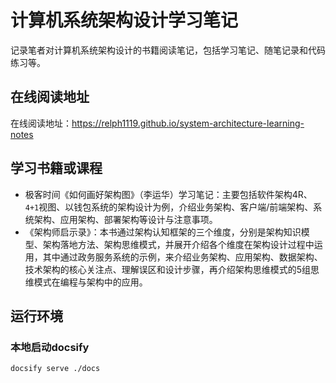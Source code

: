 # 计算机系统架构设计学习笔记

记录笔者对计算机系统架构设计的书籍阅读笔记，包括学习笔记、随笔记录和代码练习等。

## 在线阅读地址
在线阅读地址：https://relph1119.github.io/system-architecture-learning-notes

## 学习书籍或课程

- 极客时间《如何画好架构图》（李运华）学习笔记：主要包括软件架构4R、`4+1`视图、以钱包系统的架构设计为例，介绍业务架构、客户端/前端架构、系统架构、应用架构、部署架构等设计与注意事项。
- 《架构师启示录》：本书通过架构认知框架的三个维度，分别是架构知识模型、架构落地方法、架构思维模式，并展开介绍各个维度在架构设计过程中运用，其中通过政务服务系统的示例，来介绍业务架构、应用架构、数据架构、技术架构的核心关注点、理解误区和设计步骤，再介绍架构思维模式的5组思维模式在编程与架构中的应用。

## 运行环境

### 本地启动docsify

```shell
docsify serve ./docs
```
